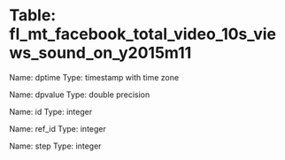Table: fl_mt_facebook_total_video_10s_views_sound_on_y2015m11
=============================================================

Name: dptime
Type: timestamp with time zone

Name: dpvalue
Type: double precision

Name: id
Type: integer

Name: ref_id
Type: integer

Name: step
Type: integer

